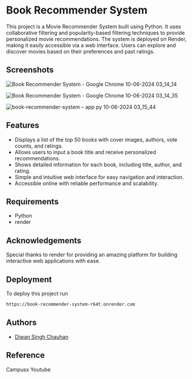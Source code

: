 
# Book Recommender System


This project is a Movie Recommender System built using Python. It uses collaborative filtering and popularity-based filtering techniques to provide personalized movie recommendations. The system is deployed on Render, making it easily accessible via a web interface. Users can explore and discover movies based on their preferences and past ratings.
## Screenshots

![Book Recommender System - Google Chrome 10-06-2024 03_14_14](https://github.com/diwansinghchauhan/Book-recommender-System/assets/147912878/ffbec4d5-8ea7-4750-adc0-7310aa80e134)




![Book Recommender System - Google Chrome 10-06-2024 03_14_35](https://github.com/diwansinghchauhan/Book-recommender-System/assets/147912878/a7a736b9-83c7-4d89-bfad-773e2461ae5b)


![book-recommender-system – app py 10-06-2024 03_15_44](https://github.com/diwansinghchauhan/Book-recommender-System/assets/147912878/a8de0ade-c184-4237-a84d-24db98ff5209)





## Features

-  Displays a list of the top 50 books with cover images, authors, vote counts, and ratings.
- Allows users to input a book title and receive personalized recommendations.
- Shows detailed information for each book, including title, author, and rating.
- Simple and intuitive web interface for easy navigation and interaction.
- Accessible online with reliable performance and scalability.
## Requirements

- Python
- render
## Acknowledgements

Special thanks to render for providing an amazing platform for building interactive web applications with ease.


## Deployment

To deploy this project run

```bash
https://book-recommender-system-r64t.onrender.com
```


## Authors

- [Diwan Singh Chauhan](https://github.com/diwansinghchauhan/Laptop-Price-Predictor-Using-Linear-Regression)


## Reference
Campusx Youtube


